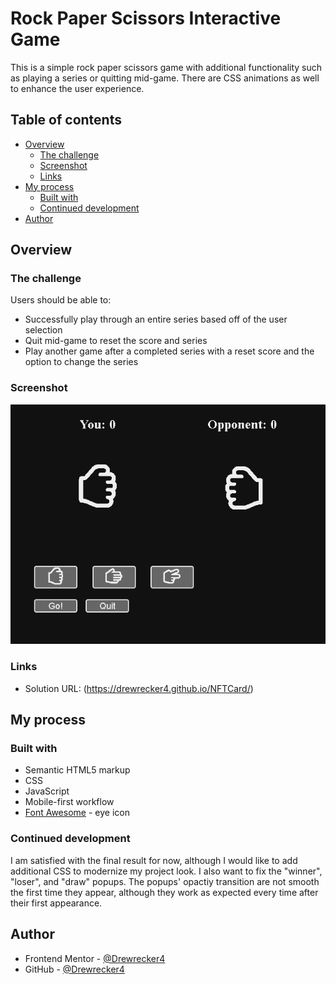 # Rock Paper Scissors Interactive Game

This is a simple rock paper scissors game with additional functionality such as playing a series or quitting mid-game. There are CSS animations as well to enhance the user experience.

## Table of contents

- [Overview](#overview)
  - [The challenge](#the-challenge)
  - [Screenshot](#screenshot)
  - [Links](#links)
- [My process](#my-process)
  - [Built with](#built-with)
  - [Continued development](#continued-development)
- [Author](#author)

## Overview

### The challenge

Users should be able to:

- Successfully play through an entire series based off of the user selection
- Quit mid-game to reset the score and series
- Play another game after a completed series with a reset score and the option to change the series

### Screenshot

![](/images/Screenshot.PNG)

### Links

- Solution URL: (https://drewrecker4.github.io/NFTCard/)

## My process

### Built with

- Semantic HTML5 markup
- CSS
- JavaScript
- Mobile-first workflow
- [Font Awesome](https://fontawesome.com/) - eye icon

### Continued development

I am satisfied with the final result for now, although I would like to add additional CSS to modernize my project look. I also want to fix the "winner", "loser", and "draw" popups. The popups' opactiy transition are not smooth the first time they appear, although they work as expected every time after their first appearance.

## Author

- Frontend Mentor - [@Drewrecker4](https://www.frontendmentor.io/profile/Drewrecker4)
- GitHub - [@Drewrecker4](https://github.com/Drewrecker4)
